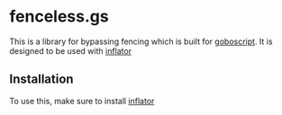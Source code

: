 # fenceless.gs
This is a library for bypassing fencing which is built for [goboscript](https://github.com/aspizu/goboscript).
It is designed to be used with [inflator](https://github.com/inflated-goboscript/inflator)

## Installation
To use this, make sure to install [inflator](https://github.com/inflated-goboscript/inflator)
